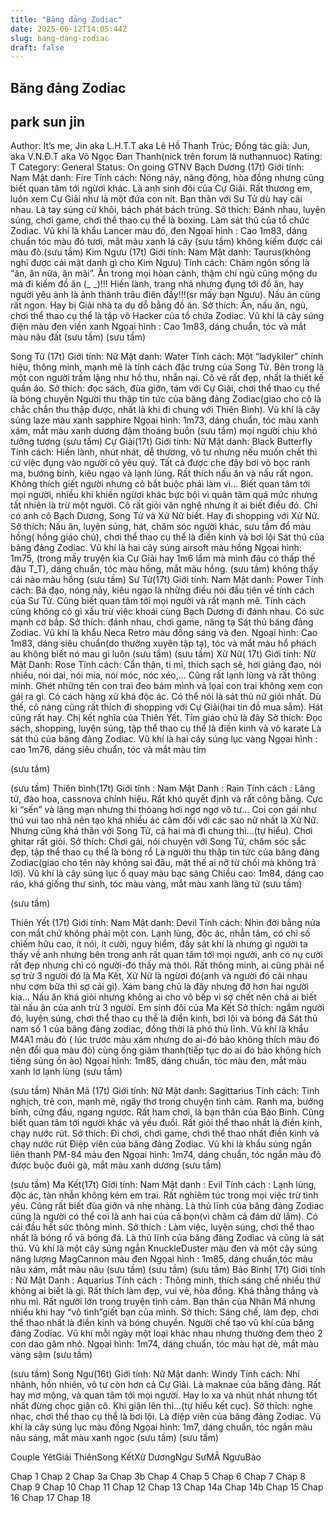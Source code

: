 ```yaml
---
title: "Băng đảng Zodiac"
date: 2025-06-12T14:05:44Z
slug: bang-dang-zodiac
draft: false
---
```


## Băng đảng Zodiac

## park sun jin

Author: It’s me, Jin aka L.H.T.T aka Lê Hồ Thanh Trúc; Đồng tác giả: Jun, aka V.N.Đ.T aka Võ Ngọc Đan Thanh(nick trên forum là nuthannuoc)
Rating: T
Category: General
Status: On going
GTNV
Bạch Dương (17t)
Giới tính: Nam
Mật danh: Fire
Tính cách: Nóng nảy, năng động, hòa đồng nhưng cũng biết quan tâm tới ngừơi khác. Là anh sinh đôi của Cự Giải. Rất thương em, luôn xem Cự Giải như là một đứa con nít. Bạn thân với Sư Tử dù hay cãi nhau. Là tay súng cừ khôi, bách phát bách trúng.
Sở thích: Đánh nhau, luyện súng, chơi game, chơi thể thao cụ thể là boxing.
Làm sát thủ của tổ chức Zodiac. Vũ khí là khẩu Lancer màu đỏ, đen
Ngọai hình : Cao 1m83, dáng chuẩn tóc màu đỏ tươi, mắt màu xanh lá cây
 (sưu tầm)
 không kiếm được cái màu đỏ.(sưu tầm)
Kim Ngưu (17t)
Giới tính: Nam
Mật danh: Taurus(không nghĩ được cái mật danh gì cho Kim Ngưu)
Tính cách: Châm ngôn sống là “ăn, ăn nữa, ăn mãi”. Ăn trong mọi hòan cảnh, thậm chí ngủ cũng mộng du mà đi kiếm đồ ăn (_ _)!!! Hiền lành, trang nhã nhưng đụng tới đồ ăn, hay người yêu ảnh là ảnh thành trâu điên đấy!!!(sr mấy bạn Ngưu). Nấu ăn cũng rất ngon. Hay bị Giải nhà ta dụ dỗ bằng đồ ăn.
Sở thích: Ăn, nấu ăn, ngủ, chơi thể thao cụ thể là tập võ
Hacker của tổ chứa Zodiac. Vũ khí là cây súng điện màu đen viền xanh
Ngọai hình : Cao 1m83, dáng chuẩn, tóc và mắt màu nâu đất
 (sưu tầm)
 (sưu tầm)
 
 
Song Tử (17t)
Giới tính: Nữ
Mật danh: Water
Tính cách: Một “ladykiler” chính hiệu, thông minh, mạnh mẽ là tính cách đặc trưng của Song Tử. Bên trong là một con người trầm lặng như hồ thu, nhẫn nại. Cô vẽ rất đẹp, nhất là thiết kế quần áo.
Sở thích: đọc sách, đùa giỡn, tám với Cự Giải, chơi thể thao cụ thể là bóng chuyền
Người thu thập tin tức của băng đảng Zodiac(giao cho cô là chắc chắn thu thập được, nhất là khi đi chung với Thiên Bình). Vũ khí là cây súng laze màu xanh sapphire
Ngọai hình: 1m73, dáng chuẩn, tóc màu xanh xám, mắt màu xanh dương đậm thoáng buồn
 (sưu tầm)
 mọi người chịu khó tưởng tượng (sưu tầm)
Cự Giải(17t)
Giới tính: Nữ
Mật danh: Black Butterfly
Tính cách: Hiền lành, nhút nhát, dễ thương, vô tư nhưng nếu muốn chết thì cứ việc đụng vào người cô yêu quý. Tất cả được che đậy bơi vỏ bọc ranh ma, bướng bỉnh, kiêu ngạo và lạnh lùng. Rất thích nấu ăn và nấu rất ngon. Không thích giết người nhưng cô bắt buộc phải làm vì... Biết quan tâm tới mọi người, nhiều khi khiến ngừơi khác bực bội vì quân tâm quá mức nhưng tất nhiên là trừ một người. Cô rất giỏi văn nghệ nhưng ít ai biết điều đó. Chỉ có anh cô Bạch Dương, Song Tử và Xử Nữ biết. Hay đi shopping với Xử Nữ. 
Sở thích: Nấu ăn, luyện súng, hát, chăm sóc người khác, sưu tầm đồ màu hồng( hồng giáo chủ), chơi thể thao cụ thể là điền kinh và bơi lội
Sát thủ của băng đảng Zodiac. Vũ khí là hai cây súng airsoft màu hồng
Ngọai hình: 1m75, (trong mấy truyện kia Cự Giải hay 1m6 lắm mà mình đâu có thấp thế đâu T_T), dáng chuẩn, tóc màu hồng, mắt màu hồng.
 (sưu tầm)
 không thấy cái nào màu hồng (sưu tầm)
Sư Tử(17t)
Giới tính: Nam
Mật danh: Power
Tính cách: Bá đạo, nóng nảy, kiêu ngạo là những điều nói đầu tiên về tính cách của Sư Tử. Cũng biết quan tâm tới mọi người và rất mạnh mẽ. Tính cách cũng không có gì xấu trừ việc khoái cùng Bạch Dương đi đánh nhau. Có sức mạnh cơ bắp.
Sở thích: đánh nhau, chơi game, nâng tạ
Sát thủ băng đảng Zodiac. Vũ khí là khẩu Neca Retro màu đồng sáng và đen.
Ngoại hình: Cao 1m83, dáng siêu chuẩn(do thường xuyên tập tạ), tóc và mắt màu hổ phách
 au không biết nó mau gì luôn (sưu tầm)
 (sưu tầm)
Xử Nữ( 17t)
Giới tính: Nữ
Mật Danh: Rose
Tính cách: Cẩn thận, tỉ mỉ, thích sạch sẽ, hơi giảng đạo, nói nhiều, nói dai, nói mỉa, nói móc, nóc xéo,... Cũng rất lạnh lùng và rất thông minh. Ghét những tên con trai đeo bám mình và lọai con trai không xem con gái ra gì. Có cách hàng xử khá độc ác. Có thể nói là sát thủ nữ giỏi nhất. Dù thế, cô nàng cũng rất thích đi shopping với Cự Giải(hai tín đồ mua sắm). Hát cũng rất hay. Chị kết nghĩa của Thiên Yết. Tím giáo chủ là đây 
Sở thích: Đọc sách, shopping, luyện súng, tập thể thao cụ thể là điền kinh và võ karate
Là sát thủ của băng đảng Zodiac. Vũ khí là hai cây súng lục vàng
Ngọai hình : cao 1m76, dáng siêu chuẩn, tóc và mắt màu tím
 
 
 
 (sưu tầm)
 
 (sưu tầm)
Thiên bình(17t) 
Giới tính : Nam
Mật Danh : Rain
Tính cách : Lãng tử, đào hoa, cassnova chính hiệu. Rất khó quyết định và rất công bằng. Cực kì “sến” và lãng mạn nhưng thi thỏang hơi ngơ ngơ vô tư... Coi con gái như thú vui tao nhã nên tạo khá nhiều ác cảm đối với các sao nữ nhất là Xử Nữ. Nhưng cũng khá thân với Song Tử, cả hai mà đi chung thì...(tự hiểu). Chơi ghitar rất giỏi.
Sở thích: Chơi gái, nói chuyện với Song Tử, chăm sóc sắc đẹp, tập thể thao cụ thể là bóng rổ
Là người thu thập tin tức của băng đảng Zodiac(giao cho tên này không sai đâu, mặt thế ai nỡ từ chối mà không trả lời). Vũ khí là cây súng lục ổ quay màu bạc sáng
Chiều cao: 1m84, dáng cao ráo, khá giống thư sinh, tóc màu vàng, mắt màu xanh lãng tử
 (sưu tầm)
 
 (sưu tầm)
 
Thiên Yết (17t)
Giới tính: Nam
Mật danh: Devil
Tính cách: Nhìn đời bằng nửa con mắt chứ không phải một con. Lạnh lùng, độc ác, nhẫn tâm, có chỉ số chiếm hữu cao, ít nói, ít cười, nguy hiểm, đầy sát khí là nhưng gì người ta thấy về anh nhưng bên trong anh rất quan tâm tới mọi người, anh có nụ cười rất đẹp nhưng chỉ có người-đó thấy mà thôi. Rất thông minh, ai cũng phải nể sợ trừ 3 người đó là Ma Kết, Xử Nữ là ngừơi đó(anh và người đó cãi nhau như cơm bữa thì sợ cái gì). Xám bang chủ là đây nhưng đỡ hơn hai người kia... Nấu ăn khá giỏi nhưng không ai cho vô bếp vì sợ chết nên chả ai biết tài nấu ăn của anh trừ 3 người. Em sinh đôi của Ma Kết
Sở thích: ngắm người đó, luyện súng, chơi thể thao cụ thể là điền kinh, bơi lội và bóng đá
Sát thủ nam số 1 của băng đảng zodiac, đồng thời là phó thủ lĩnh. Vũ khí là khẩu M4A1 màu đỏ ( lúc trước màu xám nhưng do ai-đó bảo không thích màu đó nên đổi qua màu đỏ) cùng ống giảm thanh(tiếp tục do ai đó bảo không hích tiếng súng ồn ào)
Ngọai hình: 1m85, dáng chuẩn, tóc màu đen, mắt màu xanh lơ lạnh lùng
 (sưu tầm)
 
 
 
 (sưu tầm)
Nhân Mã (17t)
Giới tính: Nữ
Mật danh: Sagittarius
Tính cách: Tinh nghịch, trẻ con, mạnh mẽ, ngây thơ trong chuyện tình cảm. Ranh ma, bướng bỉnh, cứng đầu, ngang ngược. Rất ham chơi, là bạn thân của Bảo Bình. Cũng biết quan tâm tới người khác và yếu đuối. Rất giỏi thể thao nhất là điền kinh, chạy nước rút.
Sở thích: Đi chơi, chơi game, chơi thể thao nhất điền kinh và chạy nước rút
Điệp viên của băng đảng Zodiac. Vũ khí là khẩu súng ngắn liên thanh PM-84 màu đen
Ngọai hình: 1m74, dáng chuẩn, tóc ngắn màu đỏ được buộc đuôi gà, mắt màu xanh dương 
 (sưu tầm)
 
 (sưu tầm)
Ma Kết(17t)
Giới tính: Nam
Mật danh : Evil
Tính cách : Lạnh lùng, độc ác, tàn nhẫn không kém em trai. Rất nghiêm túc trong mọi việc trừ tình yêu. Cũng rất biết đùa giỡn và nhẹ nhàng. Là thủ lĩnh của băng đảng Zodiac cũng là người có thể coi là anh hai của cả bọn(vì chăm cả đám dữ lắm). Có cái đầu hết sức thông minh. 
Sở thích : Làm việc, luyện súng, chơi thể thao nhất là bóng rổ và bóng đá.
Là thủ lĩnh của băng đảng Zodiac và cũng là sát thủ. Vũ khí là một cây súng ngắn KnuckleDuster màu đen và một cây súng năng lượng MagCannon màu đen
Ngọai hình : 1m85, dáng chuẩn,tóc màu nâu xám, mắt màu nâu
 (sưu tầm)
 (sưu tầm)
 (sưu tầm)
Bảo Bình( 17t)
Giới tính : Nữ
Mật Danh : Aquarius
Tính cách : Thông minh, thích sáng chế nhiều thứ không ai biết là gì. Rất thích làm đẹp, vui vẻ, hòa đồng. Khá thẳng thắng và nhu mì. Rất người lớn trong truyện tình cảm. Bạn thân của Nhân Mã nhưng nhiều khi hay “vô tình”giết bạn của mình. 
Sở thích: Sáng chế, làm đẹp, chơi thể thao nhất là điền kinh và bóng chuyền.
Người chế tạo vũ khí của băng đảng Zodiac. Vũ khí mỗi ngày một loại khác nhau nhưng thường đem theo 2 con dao găm nhỏ.
Ngọai hình: 1m74, dáng chuẩn, tóc màu hạt dẻ, mắt màu vàng sậm
 (sưu tầm)
 
 (sưu tầm)
Song Ngư(16t)
Giới tính: Nữ
Mật danh: Windy
Tính cách: Nhí nhảnh, hồn nhiên, vô tư còn hơn cả Cự Giải. Là maknae của băng đảng. Rất hay mơ mộng, và quan tâm tới mọi người. Hay lo xa và nhút nhát nhưng tốt nhất đừng chọc giận cô. Khi giận lên thì...(tự hiểu kết cục). 
Sở thích: nghe nhạc, chơi thể thao cụ thể là bơi lội.
Là điệp viên của băng đảng Zodiac. Vũ khí là cây súng lục màu đồng
Ngọai hình: 1m7, dáng chuẩn, tóc ngắn màu nâu sáng, mắt màu xanh ngọc
 (sưu tầm)
 (sưu tầm)
 
 
Couple
YêtGiải
ThiênSong
KếtXử
DươngNgư
SưMÃ
NgưuBảo
 
Chap 1 Chap 2 Chap 3a  Chap 3b  Chap 4  Chap 5  Chap 6  Chap 7 Chap 8  Chap 9  Chap 10 Chap 11  Chap 12 Chap 13   Chap 14a Chap 14b Chap 15 Chap 16 Chap 17 Chap 18
